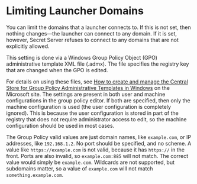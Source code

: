 # Limiting Launcher Domains

You can limit the domains that a launcher connects to. If this is not set, then nothing changes—the launcher can connect to any domain. If it is set, however, Secret Server refuses to connect to any domains that are not explicitly allowed.

This setting is done via a Windows Group Policy Object (GPO) administrative template XML file (.admx). The file specifies the registry key that are changed when the GPO is edited.

For details on using these files, see [How to create and manage the Central Store for Group Policy Administrative Templates in Windows](https://support.microsoft.com/en-us/help/3087759/how-to-create-and-manage-the-central-store-for-group-policy-administra) on the Microsoft site. The settings are present in both user and machine configurations in the group policy editor. If both are specified, then only the machine configuration is used (the user configuration is completely ignored). This is because the user configuration is stored in part of the registry that does not require administrator access to edit, so the machine configuration should be used in most cases.

The Group Policy valid values are just domain names, like `example.com`, or IP addresses, like `192.168.1.2`. No port should be specified, and no scheme. A value like `https://example.com` is not valid, because it has `https://` in the front. Ports are also invalid, so `example.com:885` will not match. The correct value would simply be `example.com`. Wildcards are not supported, but subdomains matter, so a value of `example.com` will not match `something.example.com`.
